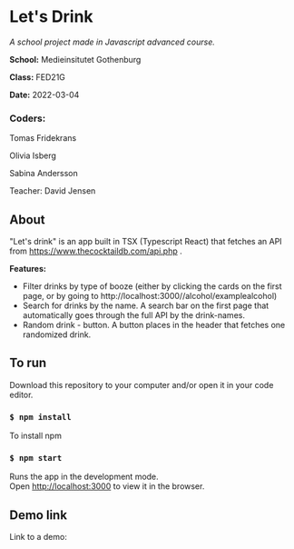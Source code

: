 # Let's Drink

<i>A school project made in Javascript advanced course. </i>

<b>School:</b> Medieinsitutet Gothenburg

<b>Class:</b> FED21G

<b>Date:</b> 2022-03-04

### <b>Coders:</b>

Tomas Fridekrans

Olivia Isberg

Sabina Andersson

Teacher: David Jensen

## About

"Let's drink" is an app built in TSX (Typescript React) that fetches an API from https://www.thecocktaildb.com/api.php .

<b>Features:</b>
- Filter drinks by type of booze (either by clicking the cards on the first page, or by going to http://localhost:3000//alcohol/examplealcohol)
- Search for drinks by the name. A search bar on the first page that automatically goes through the full API by the drink-names. 
- Random drink - button. A button places in the header that fetches one randomized drink.


## To run

Download this repository to your computer and/or open it in your code editor.

### `$ npm install`
To install npm

### `$ npm start`

Runs the app in the development mode.\
Open [http://localhost:3000](http://localhost:3000) to view it in the browser.


## Demo link

Link to a demo: 